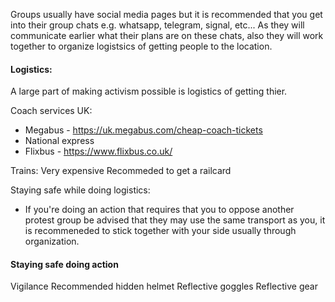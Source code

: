 

Groups usually have social media pages but it is recommended that you get into their group chats e.g. whatsapp, telegram, signal, etc...
As they will communicate earlier what their plans are on these chats, also they will work together to organize logistsics of getting people to the location.

#### Logistics:
A large part of making activism possible is logistics of getting thier.

Coach services UK:
- Megabus - https://uk.megabus.com/cheap-coach-tickets
- National express
- Flixbus - https://www.flixbus.co.uk/

Trains:
Very expensive
Recommeded to get a railcard

Staying safe while doing logistics:
- If you're doing an action that requires that you to oppose another protest group be advised that they may use the same transport as you, it is recommeneded to stick together with your side usually through organization.

#### Staying safe doing action
Vigilance
Recommended hidden helmet
Reflective goggles
Reflective gear
